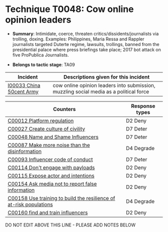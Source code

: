 # Technique T0048: Cow online opinion leaders

* **Summary**: Intimidate, coerce, threaten critics/dissidents/journalists via trolling, doxing. Examples: Philippines, Maria Ressa and Rappler journalists targeted Duterte regime, lawsuits, trollings, banned from the presidential palace where press briefings take place; 2017 bot attack on five ProPublica Journalists.

* **Belongs to tactic stage**: TA09


| Incident | Descriptions given for this incident |
| -------- | -------------------- |
| [I00033 China 50cent Army](../incidents/I00033.md) | cow online opinion leaders into submission, muzzling social media as a political force |



| Counters | Response types |
| -------- | -------------- |
| [C00012 Platform regulation](../counters/C00012.md) | D2 Deny |
| [C00027 Create culture of civility](../counters/C00027.md) | D7 Deter |
| [C00048 Name and Shame Influencers](../counters/C00048.md) | D7 Deter |
| [C00087 Make more noise than the disinformation](../counters/C00087.md) | D4 Degrade |
| [C00093 Influencer code of conduct](../counters/C00093.md) | D7 Deter |
| [C00114 Don't engage with payloads](../counters/C00114.md) | D2 Deny |
| [C00115 Expose actor and intentions](../counters/C00115.md) | D2 Deny |
| [C00154 Ask media not to report false information](../counters/C00154.md) | D2 Deny |
| [C00158 Use training to build the resilience of at-risk populations](../counters/C00158.md) | D4 Degrade |
| [C00160 find and train influencers](../counters/C00160.md) | D2 Deny |


DO NOT EDIT ABOVE THIS LINE - PLEASE ADD NOTES BELOW
